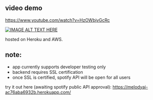## video demo
https://www.youtube.com/watch?v=HzOWbjvGcRc

[![IMAGE ALT TEXT HERE](https://img.youtube.com/vi/HzOWbjvGcRc/0.jpg)](https://www.youtube.com/watch?v=HzOWbjvGcRc)

hosted on Heroku and AWS.

## note:
- app currently supports developer testing only
- backend requires SSL certification 
- once SSL is certified, spotify API will be open for all users

try it out here (awaiting spotify public API approval):
https://melodyai-ac76aba6932b.herokuapp.com/
